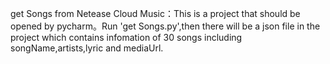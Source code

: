 get Songs from Netease Cloud Music：This is a project that should be opened by
pycharm。Run 'get Songs.py',then there will be a json file in the project which
contains infomation of 30 songs including songName,artists,lyric and mediaUrl.
